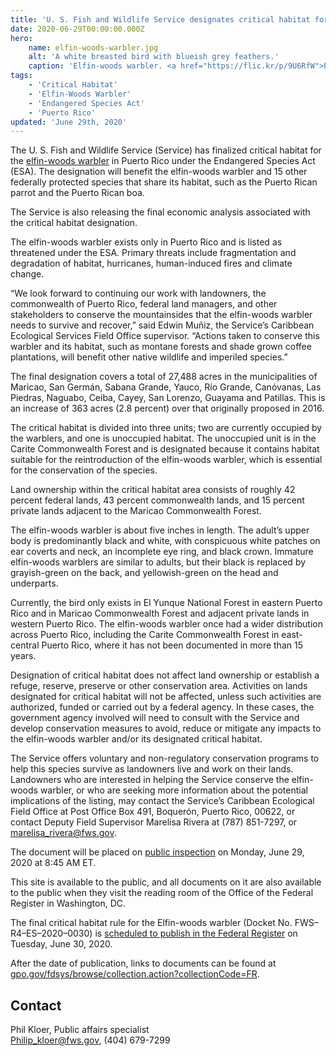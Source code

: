 ```yaml
---
title: 'U. S. Fish and Wildlife Service designates critical habitat for Elfin-woods warbler'
date: 2020-06-29T00:00:00.000Z
hero:
    name: elfin-woods-warbler.jpg
    alt: 'A white breasted bird with blueish grey feathers.'
    caption: 'Elfin-woods warbler. <a href="https://flic.kr/p/9U6RfW">Photo</a> by Mike Morel, USFWS.'
tags:
    - 'Critical Habitat'
    - 'Elfin-Woods Warbler'
    - 'Endangered Species Act'
    - 'Puerto Rico'
updated: 'June 29th, 2020'
---
```


The U. S. Fish and Wildlife Service (Service) has finalized critical habitat for the [elfin-woods warbler](/wildlife/birds/elfin-woods-warbler) in Puerto Rico under the Endangered Species Act (ESA). The designation will benefit the elfin-woods warbler and 15 other federally protected species that share its habitat, such as the Puerto Rican parrot and the Puerto Rican boa.

The Service is also releasing the final economic analysis associated with the critical habitat designation.

The elfin-woods warbler exists only in Puerto Rico and is listed as threatened under the ESA. Primary threats include fragmentation and degradation of habitat, hurricanes, human-induced fires and climate change.

“We look forward to continuing our work with landowners, the commonwealth of Puerto Rico, federal land managers, and other stakeholders to conserve the mountainsides that the elfin-woods warbler needs to survive and recover,” said Edwin Muñiz, the Service’s Caribbean Ecological Services Field Office supervisor. “Actions taken to conserve this warbler and its habitat, such as montane forests and shade grown coffee plantations, will benefit other native wildlife and imperiled species.”

The final designation covers a total of 27,488 acres in the municipalities of Maricao, San Germán, Sabana Grande, Yauco, Río Grande, Canóvanas, Las Piedras, Naguabo, Ceiba, Cayey, San Lorenzo, Guayama and Patillas. This is an increase of 363 acres (2.8 percent) over that originally proposed in 2016.

The critical habitat is divided into three units; two are currently occupied by the warblers, and one is unoccupied habitat. The unoccupied unit is in the Carite Commonwealth Forest and is designated because it contains habitat suitable for the reintroduction of the elfin-woods warbler, which is essential for the conservation of the species.

Land ownership within the critical habitat area consists of roughly 42 percent federal lands, 43 percent commonwealth lands, and 15 percent private lands adjacent to the Maricao Commonwealth Forest.

The elfin-woods warbler is about five inches in length. The adult’s upper body is predominantly black and white, with conspicuous white patches on ear coverts and neck, an incomplete eye ring, and black crown. Immature elfin-woods warblers are similar to adults, but their black is replaced by grayish-green on the back, and yellowish-green on the head and underparts.

Currently, the bird only exists in El Yunque National Forest in eastern Puerto Rico and in Maricao Commonwealth Forest and adjacent private lands in western Puerto Rico. The elfin-woods warbler once had a wider distribution across Puerto Rico, including the Carite Commonwealth Forest in east-central Puerto Rico, where it has not been documented in more than 15 years.

Designation of critical habitat does not affect land ownership or establish a refuge, reserve, preserve or other conservation area. Activities on lands designated for critical habitat will not be affected, unless such activities are authorized, funded or carried out by a federal agency. In these cases, the government agency involved will need to consult with the Service and develop conservation measures to avoid, reduce or mitigate any impacts to the elfin-woods warbler and/or its designated critical habitat.

The Service offers voluntary and non-regulatory conservation programs to help this species survive as landowners live and work on their lands. Landowners who are interested in helping the Service conserve the elfin-woods warbler, or who are seeking more information about the potential implications of the listing, may contact the Service’s Caribbean Ecological Field Office at Post Office Box 491, Boquerón, Puerto Rico, 00622, or contact Deputy Field Supervisor Marelisa Rivera at (787) 851-7297, or [marelisa_rivera@fws.gov](mailto:marelisa_rivera@fws.gov).

The document will be placed on [public inspection](https://www.federalregister.gov/public-inspection) on Monday, June 29, 2020 at 8:45 AM ET.

This site is available to the public, and all documents on it are also available to the public when they visit the reading room of the Office of the Federal Register in Washington, DC.

The final critical habitat rule for the Elfin-woods warbler (Docket No. FWS–R4–ES–2020–0030) is [scheduled to publish in the Federal Register](http://www.gpo.gov/fdsys/html/FR/todays_toc.html) on Tuesday, June 30, 2020.

After the date of publication, links to documents can be found at [gpo.gov/fdsys/browse/collection.action?collectionCode=FR](https://www.gpo.gov/fdsys/browse/collection.action?collectionCode=FR).

## Contact

Phil Kloer, Public affairs specialist  
[Philip_kloer@fws.gov](mailto:Philip_kloer@fws.gov), (404) 679-7299